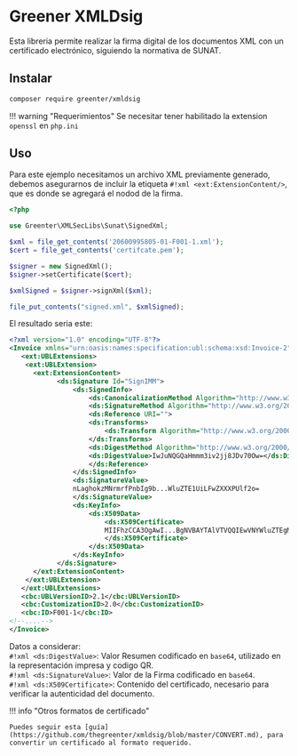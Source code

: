 # Greener XMLDsig

Esta libreria permite realizar la firma digital de los documentos XML con un certificado electrónico, siguiendo la normativa de SUNAT.

## Instalar
```sh
composer require greenter/xmldsig
```

!!! warning "Requerimientos"
    Se necesitar tener habilitado la extension `openssl` en `php.ini`

## Uso

Para este ejemplo necesitamos un archivo XML previamente generado, debemos asegurarnos de incluir la etiqueta `#!xml <ext:ExtensionContent/>`, que es donde se agregará el nodod de la firma.  

```php
<?php

use Greenter\XMLSecLibs\Sunat\SignedXml;

$xml = file_get_contents('20600995805-01-F001-1.xml');
$cert = file_get_contents('certifcate.pem');

$signer = new SignedXml();
$signer->setCertificate($cert);

$xmlSigned = $signer->signXml($xml);

file_put_contents("signed.xml", $xmlSigned);

```
El resultado seria este:
```xml hl_lines="15 19, 24"
<?xml version="1.0" encoding="UTF-8"?>
<Invoice xmlns="urn:oasis:names:specification:ubl:schema:xsd:Invoice-2" xmlns:cac="urn:oasis:names:specification:ubl:schema:xsd:CommonAggregateComponents-2" xmlns:cbc="urn:oasis:names:specification:ubl:schema:xsd:CommonBasicComponents-2" xmlns:ds="http://www.w3.org/2000/09/xmldsig#" xmlns:ext="urn:oasis:names:specification:ubl:schema:xsd:CommonExtensionComponents-2">
   <ext:UBLExtensions>
    <ext:UBLExtension>
      <ext:ExtensionContent>
            <ds:Signature Id="SignIMM">
                <ds:SignedInfo>
                    <ds:CanonicalizationMethod Algorithm="http://www.w3.org/TR/2001/REC-xml-c14n-20010315"/>
                    <ds:SignatureMethod Algorithm="http://www.w3.org/2000/09/xmldsig#rsa-sha1"/>
                    <ds:Reference URI="">
                    <ds:Transforms>
                        <ds:Transform Algorithm="http://www.w3.org/2000/09/xmldsig#enveloped-signature"/>
                    </ds:Transforms>
                    <ds:DigestMethod Algorithm="http://www.w3.org/2000/09/xmldsig#sha1"/>
                    <ds:DigestValue>IwJuNQGQaHmmm3iv2jj8JDv70Ow=</ds:DigestValue>
                    </ds:Reference>
                </ds:SignedInfo>
                <ds:SignatureValue>
                nLaghokzMNrmrfPnbIg9b...WluZTE1UiLFwZXXXPUlf2o=
                </ds:SignatureValue>
                <ds:KeyInfo>
                    <ds:X509Data>
                        <ds:X509Certificate>
                        MIIFhzCCA3OgAwI...BgNVBAYTAlVTVQQIEwVNYWluZTEgMOiRJ00nE=
                        </ds:X509Certificate>
                    </ds:X509Data>
                </ds:KeyInfo>
            </ds:Signature>
      </ext:ExtensionContent>
    </ext:UBLExtension>
   </ext:UBLExtensions>
   <cbc:UBLVersionID>2.1</cbc:UBLVersionID>
   <cbc:CustomizationID>2.0</cbc:CustomizationID>
   <cbc:ID>F001-1</cbc:ID>
<!--....-->
</Invoice>
```

Datos a considerar:    
`#!xml <ds:DigestValue>`: Valor Resumen codificado en `base64`, utilizado en la representación impresa y codigo QR.   
`#!xml <ds:SignatureValue>`: Valor de la Firma codificado en `base64`.   
`#!xml <ds:X509Certificate>`: Contenido del certificado, necesario para verificar la autenticidad del documento.   

!!! info "Otros formatos de certificado"

    Puedes seguir esta [guía](https://github.com/thegreenter/xmldsig/blob/master/CONVERT.md), para convertir un certificado al formato requerido.  
